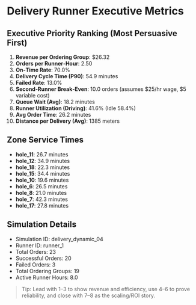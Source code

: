# Delivery Runner Executive Metrics

## Executive Priority Ranking (Most Persuasive First)
1. **Revenue per Ordering Group**: $26.32
2. **Orders per Runner‑Hour**: 2.50
3. **On‑Time Rate**: 70.0%
4. **Delivery Cycle Time (P90)**: 54.9 minutes
5. **Failed Rate**: 13.0%
6. **Second‑Runner Break‑Even**: 10.0 orders (assumes $25/hr wage, $5 variable cost)
7. **Queue Wait (Avg)**: 18.2 minutes
8. **Runner Utilization (Driving)**: 41.6% (Idle 58.4%)
9. **Avg Order Time**: 26.2 minutes
10. **Distance per Delivery (Avg)**: 1385 meters

## Zone Service Times
- **hole_11**: 26.7 minutes
- **hole_12**: 34.9 minutes
- **hole_18**: 22.3 minutes
- **hole_15**: 34.4 minutes
- **hole_10**: 19.6 minutes
- **hole_6**: 26.5 minutes
- **hole_8**: 21.0 minutes
- **hole_7**: 42.3 minutes
- **hole_17**: 27.8 minutes


## Simulation Details
- Simulation ID: delivery_dynamic_04
- Runner ID: runner_1
- Total Orders: 23
- Successful Orders: 20
- Failed Orders: 3
- Total Ordering Groups: 19
- Active Runner Hours: 8.0

> Tip: Lead with 1–3 to show revenue and efficiency, use 4–6 to prove reliability, and close with 7–8 as the scaling/ROI story.
